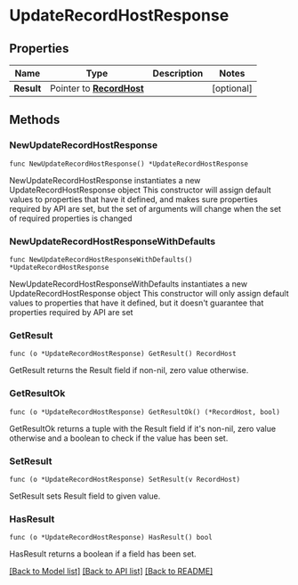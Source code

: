 # UpdateRecordHostResponse

## Properties

Name | Type | Description | Notes
------------ | ------------- | ------------- | -------------
**Result** | Pointer to [**RecordHost**](RecordHost.md) |  | [optional] 

## Methods

### NewUpdateRecordHostResponse

`func NewUpdateRecordHostResponse() *UpdateRecordHostResponse`

NewUpdateRecordHostResponse instantiates a new UpdateRecordHostResponse object
This constructor will assign default values to properties that have it defined,
and makes sure properties required by API are set, but the set of arguments
will change when the set of required properties is changed

### NewUpdateRecordHostResponseWithDefaults

`func NewUpdateRecordHostResponseWithDefaults() *UpdateRecordHostResponse`

NewUpdateRecordHostResponseWithDefaults instantiates a new UpdateRecordHostResponse object
This constructor will only assign default values to properties that have it defined,
but it doesn't guarantee that properties required by API are set

### GetResult

`func (o *UpdateRecordHostResponse) GetResult() RecordHost`

GetResult returns the Result field if non-nil, zero value otherwise.

### GetResultOk

`func (o *UpdateRecordHostResponse) GetResultOk() (*RecordHost, bool)`

GetResultOk returns a tuple with the Result field if it's non-nil, zero value otherwise
and a boolean to check if the value has been set.

### SetResult

`func (o *UpdateRecordHostResponse) SetResult(v RecordHost)`

SetResult sets Result field to given value.

### HasResult

`func (o *UpdateRecordHostResponse) HasResult() bool`

HasResult returns a boolean if a field has been set.


[[Back to Model list]](../README.md#documentation-for-models) [[Back to API list]](../README.md#documentation-for-api-endpoints) [[Back to README]](../README.md)


